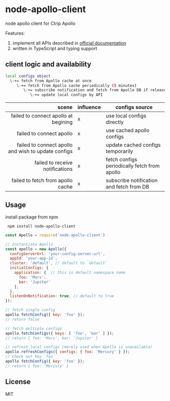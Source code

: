 # node-apollo-client
node apollo client for Ctrip Apollo

Features:

1. implement all APIs described in [official documentation]([https://github.com/ctripcorp/apollo/wiki/%E5%85%B6%E5%AE%83%E8%AF%AD%E8%A8%80%E5%AE%A2%E6%88%B7%E7%AB%AF%E6%8E%A5%E5%85%A5%E6%8C%87%E5%8D%97](https://github.com/ctripcorp/apollo/wiki/其它语言客户端接入指南))
2. written in TypeScript and typing support

## client logic and availability

```bash
local configs object
  \-+= fetch from Apollo cache at once
     \-+= fetch from Apollo cache periodically (5 minutes)
        \-+= subscribe notification and fetch from Apollo DB if release tag changed
           \-+= update local configs by API
```

|                                               scene | influence | configs source                               |
| --------------------------------------------------: | --------- | -------------------------------------------- |
|                failed to connect apollo at begining | x         | use local configs directly                   |
|                            failed to connect apollo | x         | use cached apollo configs                    |
| failed to connect apollo and wish to update configs | x         | update cached configs temporarily            |
|                     failed to receive notifications | x         | fetch configs periodically fetch from apollo |
|                   failed to fetch from apollo cache | x         | subscribe notification and fetch from DB     |

## Usage

install package from npm

``` npm install node-apollo-client```


```javascript
const Apollo = require('node-apollo-client')

// Instantiate Apollo
const apollo = new Apollo({
  configServerUrl: 'your-config-server-url',
  appId: 'your-app-id',
  cluster: 'default', // default to `default`
  initialConfigs: {
    application: {  // this is default namespace name
      foo: 'Mars',
      bar: 'Jupiter'
    },
  },
  listenOnNotification: true, // default to true
});

// fetch single config
apollo.fetchConfig({ key: 'foo' });
// return false

// fetch multiple configs
apollo.fetchConfigs({ keys: [ 'foo', 'bar' ] });
// return { foo: 'Mars', bar: 'Jupiter' }

// refresh local configs (merely used when Apollo is unavailable)
apollo.refreshConfigs({ configs: { foo: 'Mercury' } });
// check out key `foo`
apollo.fetchConfig({ key: 'foo' });
// return { foo: 'Mercury' }
```


## License

MIT

